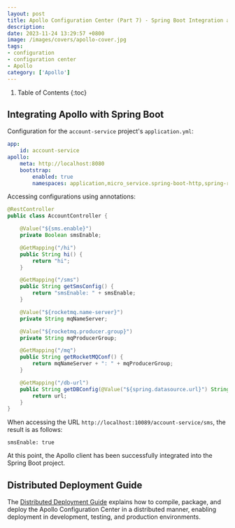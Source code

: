 ```yaml
---
layout: post 
title: Apollo Configuration Center (Part 7) - Spring Boot Integration and Distributed Deployment
description: 
date: 2023-11-24 13:29:57 +0800 
image: /images/covers/apollo-cover.jpg
tags:
- configuration
- configuration center
- Apollo
category: ['Apollo']
---
```


1. Table of Contents
{:toc}

## Integrating Apollo with Spring Boot

Configuration for the `account-service` project's `application.yml`:

```yml
app:
    id: account-service
apollo:
    meta: http://localhost:8080
    bootstrap:
        enabled: true
        namespaces: application,micro_service.spring-boot-http,spring-rocketmq,micro_service.spring-boot-druid
```

Accessing configurations using annotations:

```java
@RestController
public class AccountController {

    @Value("${sms.enable}")
    private Boolean smsEnable;

    @GetMapping("/hi")
    public String hi() {
        return "hi";
    }

    @GetMapping("/sms")
    public String getSmsConfig() {
        return "smsEnable: " + smsEnable;
    }

    @Value("${rocketmq.name-server}")
    private String mqNameServer;

    @Value("${rocketmq.producer.group}")
    private String mqProducerGroup;

    @GetMapping("/mq")
    public String getRocketMQConf() {
        return mqNameServer + ": " + mqProducerGroup;
    }

    @GetMapping("/db-url")
    public String getDBConfig(@Value("${spring.datasource.url}") String url) {
        return url;
    }
}
```

When accessing the URL `http://localhost:10089/account-service/sms`, the result is as follows:

```
smsEnable: true
```

At this point, the Apollo client has been successfully integrated into the Spring Boot project.

## Distributed Deployment Guide

The [Distributed Deployment Guide](https://www.apolloconfig.com/#/zh/deployment/distributed-deployment-guide) explains how to compile, package, and deploy the Apollo Configuration Center in a distributed manner, enabling deployment in development, testing, and production environments.